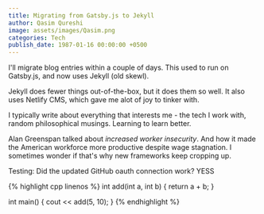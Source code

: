 ```yaml
---
title: Migrating from Gatsby.js to Jekyll
author: Qasim Qureshi
image: assets/images/Qasim.png
categories: Tech
publish_date: 1987-01-16 00:00:00 +0500
---
```

I'll migrate blog entries within a couple of days. This used to run on Gatsby.js, and now uses Jekyll (old skewl).

Jekyll does fewer things out-of-the-box, but it does them so well. It also uses Netlify CMS, which gave me alot of joy to tinker with. 

I typically write about everything that interests me - the tech I work with, random philosophical musings. Learning to learn better.

Alan Greenspan talked about *increased worker insecurity*. And how it made the American workforce more productive despite wage stagnation. I sometimes wonder if that's why new frameworks keep cropping up.

Testing: Did the updated GitHub oauth connection work? YESS

{% highlight cpp linenos %}
int add(int a, int b) {
  return a + b;
}

int main() {
  cout << add(5, 10);
}
{% endhighlight %}